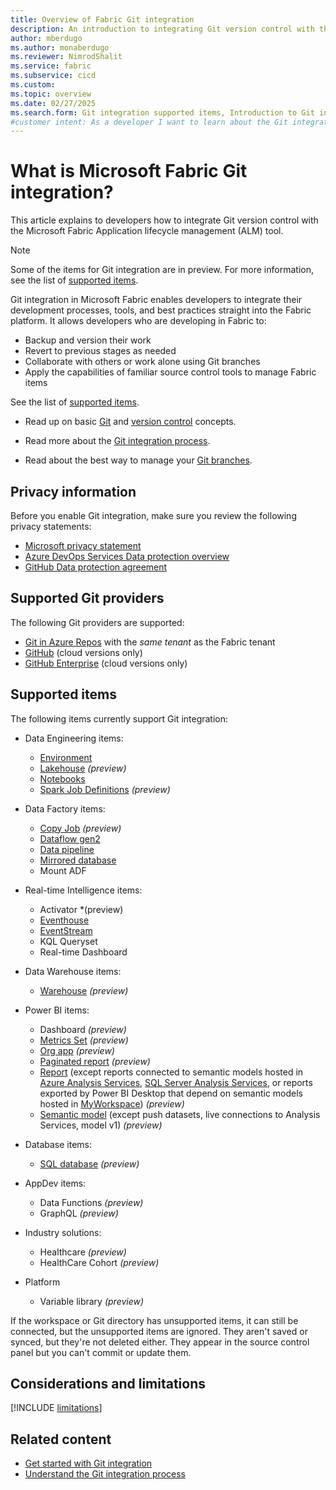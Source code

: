 ```yaml
---
title: Overview of Fabric Git integration
description: An introduction to integrating Git version control with the Fabric Application lifecycle management (ALM) tool
author: mberdugo
ms.author: monaberdugo
ms.reviewer: NimrodShalit
ms.service: fabric
ms.subservice: cicd
ms.custom:
ms.topic: overview
ms.date: 02/27/2025
ms.search.form: Git integration supported items, Introduction to Git integration
#customer intent: As a developer I want to learn about the Git integration feature in Fabric so that my team can collaborate more effectively.
---
```


# What is Microsoft Fabric Git integration?

This article explains to developers how to integrate Git version control with the Microsoft Fabric Application lifecycle management (ALM) tool.

> [!NOTE]
> Some of the items for Git integration are in preview. For more information, see the list of [supported items](#supported-items).

Git integration in Microsoft Fabric enables developers to integrate their development processes, tools, and best practices straight into the Fabric platform. It allows developers who are developing in Fabric to:

* Backup and version their work
* Revert to previous stages as needed
* Collaborate with others or work alone using Git branches
* Apply the capabilities of familiar source control tools to manage Fabric items

<!---
The integration with source control is on a workspace level. Developers can version items they develop within a workspace in a single process, with full visibility to all their items. The workspace structure, including [subfolders](./git-integration-process.md#folders), is preserved in the Git repository.
--->
See the list of [supported items](#supported-items).

* Read up on basic [Git](/devops/develop/git/what-is-git) and [version control](/devops/develop/git/what-is-version-control) concepts.  

* Read more about the [Git integration process](./git-integration-process.md).

* Read about the best way to manage your [Git branches](./manage-branches.md).

## Privacy information

Before you enable Git integration, make sure you review the following privacy statements:

* <a href="https://go.microsoft.com/fwlink/?LinkId=521839" target="_blank">Microsoft privacy statement</a>
* [Azure DevOps Services Data protection overview](/azure/devops/organizations/security/data-protection)
* <a href="https://github.com/customer-terms/github-data-protection-agreement" target="_blank">GitHub Data protection agreement</a>

## Supported Git providers

The following Git providers are supported:

* [Git in Azure Repos](/en-us/azure/devops/user-guide/code-with-git) with the *same tenant* as the Fabric tenant
* [GitHub](https://github.com/) (cloud versions only)
* [GitHub Enterprise](https://github.com/enterprise) (cloud versions only)

## Supported items

The following items currently support Git integration:

* Data Engineering items:

  * [Environment](../../data-engineering/environment-git-and-deployment-pipeline.md)
  * [Lakehouse](../../data-engineering/lakehouse-git-deployment-pipelines.md) *(preview)*
  * [Notebooks](../../data-engineering/notebook-source-control-deployment.md#notebook-git-integration)
  * [Spark Job Definitions](../../data-engineering/spark-job-definition-source-control.md) *(preview)*

* Data Factory items:

  * [Copy Job](../../data-factory/cicd-copy-job.md#get-started-with-git-integration-for-copy-job) *(preview)*
  * [Dataflow gen2](../../data-factory/dataflow-gen2-cicd-and-git-integration.md)
  * [Data pipeline](../../data-factory/git-integration-deployment-pipelines.md)
  * [Mirrored database](../../database/mirrored-database/mirrored-database-cicd.md)
  * Mount ADF

* Real-time Intelligence items:

  * Activator *(preview)
  * [Eventhouse](../../real-time-intelligence/eventhouse-git-deployment-pipelines.md)
  * [EventStream](../../real-time-intelligence/event-streams/eventstream-cicd.md)
  * KQL Queryset
  * Real-time Dashboard

* Data Warehouse items:

  * [Warehouse](../../data-warehouse/source-control.md#git-integration) *(preview)*

* Power BI items:

  * Dashboard *(preview)*
  * [Metrics Set](../../data-warehouse/metrics-set/metrics-set-cicd.md) *(preview)*
  * [Org app](/power-bi/consumer/org-app-items/org-app-cicd) *(preview)*
  * [Paginated report](/power-bi/paginated-reports/paginated-github-integration) *(preview)*
  * [Report](./source-code-format.md#report-files) (except reports connected to semantic models hosted in [Azure Analysis Services](/azure/analysis-services/analysis-services-overview), [SQL Server Analysis Services](/analysis-services/analysis-services-overview), or reports exported by Power BI Desktop that depend on semantic models hosted in [MyWorkspace](../../admin/portal-workspaces.md#govern-my-workspaces)) *(preview)*
  * [Semantic model](./source-code-format.md#semantic-model-files) (except push datasets, live connections to Analysis Services, model v1) *(preview)*

* Database items:

  * [SQL database](../../database/sql/source-control.md) *(preview)*

* AppDev items:

  * Data Functions *(preview)*
  * GraphQL *(preview)*

* Industry solutions:

  * Healthcare *(preview)* 
  * HealthCare Cohort *(preview)*

* Platform

  * Variable library *(preview)*

If the workspace or Git directory has unsupported items, it can still be connected, but the unsupported items are ignored. They aren't saved or synced, but they're not deleted either. They appear in the source control panel but you can't commit or update them.

## Considerations and limitations

[!INCLUDE [limitations](../../includes/git-limitations.md)]

## Related content

* [Get started with Git integration](./git-get-started.md)
* [Understand the Git integration process](./git-integration-process.md)

